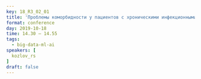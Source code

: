 ```yaml
---
key: 18_R3_02_01
title: 'Проблемы коморбидности у пациентов с хроническими инфекционными и паразитарными болезнями в практике семейных врачей Таджикистана'
format: conference
day: 2019-10-18
time: 14.30 – 14.55
tags:
  - big-data-ml-ai
speakers: [
  kozlov_rs
]
draft: false
---
```

